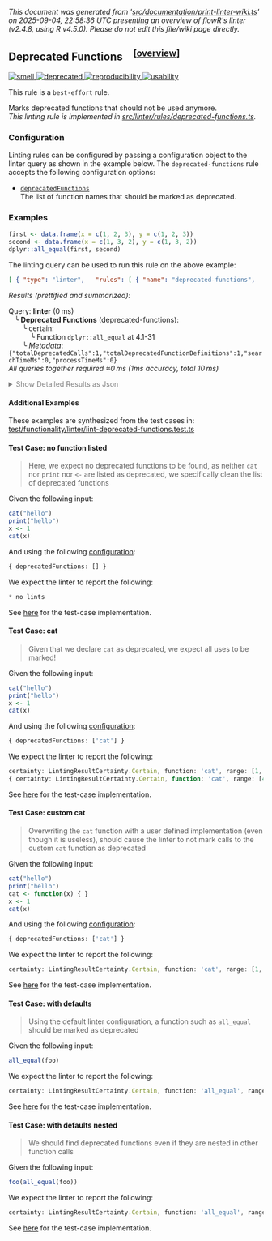 _This document was generated from '[src/documentation/print-linter-wiki.ts](https://github.com/flowr-analysis/flowr/tree/main//src/documentation/print-linter-wiki.ts)' on 2025-09-04, 22:58:36 UTC presenting an overview of flowR's linter (v2.4.8, using R v4.5.0). Please do not edit this file/wiki page directly._
<h2 id="deprecated-functions">Deprecated Functions&emsp;<sup>[<a href="https://github.com/flowr-analysis/flowr/wiki/Linter">overview</a>]</sup></h2>

<span title="This rule is used to detect issues that do not directly affect the semantics of the code, but are still considered bad practice."><a href='#smell'>![smell](https://img.shields.io/badge/smell-yellow) </a></span> <span title="This signals the use of deprecated functions or features."><a href='#deprecated'>![deprecated](https://img.shields.io/badge/deprecated-teal) </a></span> <span title="This rule is used to detect issues that are related to the reproducibility of the code. For example, missing or incorrect random seeds, or missing data."><a href='#reproducibility'>![reproducibility](https://img.shields.io/badge/reproducibility-teal) </a></span> <span title="This rule is used to detect issues that are related to the (re-)usability of the code. For example, missing or incorrect error handling, or missing or incorrect user interface elements."><a href='#usability'>![usability](https://img.shields.io/badge/usability-teal) </a></span>


This rule is a `best-effort` rule.
 
Marks deprecated functions that should not be used anymore.\
_This linting rule is implemented in <a href="https://github.com/flowr-analysis/flowr/tree/main//src/linter/rules/deprecated-functions.ts#L29">src/linter/rules/deprecated-functions.ts</a>._


### Configuration

Linting rules can be configured by passing a configuration object to the linter query as shown in the example below.
The `deprecated-functions` rule accepts the following configuration options:

- <a href="https://github.com/flowr-analysis/flowr/tree/main//src/linter/rules/deprecated-functions.ts#L21"><code><span title="The list of function names that should be marked as deprecated.">deprecatedFunctions</span></code></a>\
The list of function names that should be marked as deprecated.

### Examples


```r
first <- data.frame(x = c(1, 2, 3), y = c(1, 2, 3))
second <- data.frame(x = c(1, 3, 2), y = c(1, 3, 2))
dplyr::all_equal(first, second)
```


The linting query can be used to run this rule on the above example:




```json
[ { "type": "linter",   "rules": [ { "name": "deprecated-functions",     "config": {} } ] } ]
```






_Results (prettified and summarized):_

Query: **linter** (0 ms)\
&nbsp;&nbsp;&nbsp;╰ **Deprecated Functions** (deprecated-functions):\
&nbsp;&nbsp;&nbsp;&nbsp;&nbsp;&nbsp;&nbsp;╰ certain:\
&nbsp;&nbsp;&nbsp;&nbsp;&nbsp;&nbsp;&nbsp;&nbsp;&nbsp;&nbsp;&nbsp;╰ Function `dplyr::all_equal` at 4.1-31\
&nbsp;&nbsp;&nbsp;&nbsp;&nbsp;&nbsp;&nbsp;╰ _Metadata_: <code>{"totalDeprecatedCalls":1,"totalDeprecatedFunctionDefinitions":1,"searchTimeMs":0,"processTimeMs":0}</code>\
_All queries together required ≈0 ms (1ms accuracy, total 10 ms)_

<details> <summary style="color:gray">Show Detailed Results as Json</summary>

The analysis required _9.7 ms_ (including parsing and normalization and the query) within the generation environment.	

In general, the JSON contains the Ids of the nodes in question as they are present in the normalized AST or the dataflow graph of flowR.
Please consult the [Interface](https://github.com/flowr-analysis/flowr/wiki/Interface) wiki page for more information on how to get those.




```json
{
  "linter": {
    "results": {
      "deprecated-functions": {
        "results": [
          {
            "certainty": "certain",
            "function": "dplyr::all_equal",
            "range": [
              4,
              1,
              4,
              31
            ]
          }
        ],
        ".meta": {
          "totalDeprecatedCalls": 1,
          "totalDeprecatedFunctionDefinitions": 1,
          "searchTimeMs": 0,
          "processTimeMs": 0
        }
      }
    },
    ".meta": {
      "timing": 0
    }
  },
  ".meta": {
    "timing": 0
  }
}
```



</details>







	

#### Additional Examples
	
These examples are synthesized from the test cases in: [test/functionality/linter/lint-deprecated-functions.test.ts](https://github.com/flowr-analysis/flowr/tree/main//test/functionality/linter/lint-deprecated-functions.test.ts)


<h4 id="Test_Case:_no_function_listed">Test Case: no function listed</h4>

> Here, we expect no deprecated functions to be found, as neither `cat` nor `print` nor `<-` are listed as deprecated, we specifically clean the list of deprecated functions

Given the following input:

```r
cat("hello")
print("hello")
x <- 1
cat(x)
```


And using the following [configuration](#configuration): 
```ts
{ deprecatedFunctions: [] }
```


We expect the linter to report the following:

```ts
* no lints
```


See [here](https://github.com/flowr-analysis/flowr/tree/main//test/functionality/linter/lint-deprecated-functions.test.ts#L9) for the test-case implementation.
		
<h4 id="Test_Case:_cat">Test Case: cat</h4>

> Given that we declare `cat` as deprecated, we expect all uses to be marked!

Given the following input:

```r
cat("hello")
print("hello")
x <- 1
cat(x)
```


And using the following [configuration](#configuration): 
```ts
{ deprecatedFunctions: ['cat'] }
```


We expect the linter to report the following:

```ts
certainty: LintingResultCertainty.Certain, function: 'cat', range: [1, 1, 1, 12] },
{ certainty: LintingResultCertainty.Certain, function: 'cat', range: [4, 1, 4, 6] },
```


See [here](https://github.com/flowr-analysis/flowr/tree/main//test/functionality/linter/lint-deprecated-functions.test.ts#L15) for the test-case implementation.
		
<h4 id="Test_Case:_custom_cat">Test Case: custom cat</h4>

> Overwriting the `cat` function with a user defined implementation (even though it is useless), should cause the linter to not mark calls to the custom `cat` function as deprecated

Given the following input:

```r
cat("hello")
print("hello")
cat <- function(x) { }
x <- 1
cat(x)
```


And using the following [configuration](#configuration): 
```ts
{ deprecatedFunctions: ['cat'] }
```


We expect the linter to report the following:

```ts
certainty: LintingResultCertainty.Certain, function: 'cat', range: [1, 1, 1, 12]
```


See [here](https://github.com/flowr-analysis/flowr/tree/main//test/functionality/linter/lint-deprecated-functions.test.ts#L24) for the test-case implementation.
		
<h4 id="Test_Case:_with_defaults">Test Case: with defaults</h4>

> Using the default linter configuration, a function such as `all_equal` should be marked as deprecated

Given the following input:

```r
all_equal(foo)
```



We expect the linter to report the following:

```ts
certainty: LintingResultCertainty.Certain, function: 'all_equal', range: [1, 1, 1, 14]
```


See [here](https://github.com/flowr-analysis/flowr/tree/main//test/functionality/linter/lint-deprecated-functions.test.ts#L32) for the test-case implementation.
		
<h4 id="Test_Case:_with_defaults_nested">Test Case: with defaults nested</h4>

> We should find deprecated functions even if they are nested in other function calls

Given the following input:

```r
foo(all_equal(foo))
```



We expect the linter to report the following:

```ts
certainty: LintingResultCertainty.Certain, function: 'all_equal', range: [1, 5, 1, 18]
```


See [here](https://github.com/flowr-analysis/flowr/tree/main//test/functionality/linter/lint-deprecated-functions.test.ts#L39) for the test-case implementation.